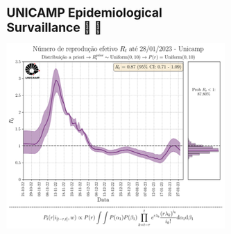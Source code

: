 # UNICAMP Epidemiological Survaillance :space_invader: :microscope:

<img title="R_t" alt="Numero de reprodução efetivo da COVID-19 na Unicamp." src="Rt_calculus_unicamp_2023-01-28_uniform_prior_tau=20_days_model.png" width="600"/>
